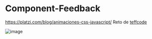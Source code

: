 # Component-Feedback
https://platzi.com/blog/animaciones-css-javascript/
Reto de [teffcode](https://github.com/teffcode)

![image](https://i.ibb.co/1mFgPvg/IMG-5067.gi)

